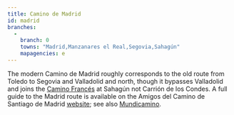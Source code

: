 ```yaml
---
title: Camino de Madrid
id: madrid
branches:
  -
    branch: 0
    towns: "Madrid,Manzanares el Real,Segovia,Sahagún"
    mapagencies: e
---
```


The modern Camino de Madrid roughly corresponds to the old route from Toledo to Segovia and Valladolid and north, though it bypasses Valladolid and joins the [Camino Francés][0] at Sahagún not Carrión de los Condes. A full guide to the Madrid route is available on the Amigos del Camino de Santiago de Madrid [website][1]; see also [Mundicamino][2].

[0]: frances.html
[1]: http://www.demadridalcamino.org/
[2]: http://www.mundicamino.com/rutas.cfm?id=40